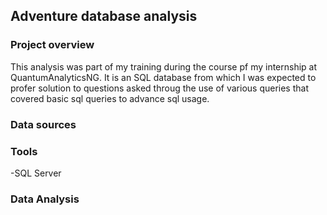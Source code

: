 ## Adventure database analysis
### Project overview
This analysis was part of my training during the course pf my internship at QuantumAnalyticsNG. It is an SQL database from which I was expected to profer solution to questions asked throug the use of various queries that covered basic sql queries to advance sql usage.

### Data sources

### Tools
  -SQL Server

### Data Analysis
